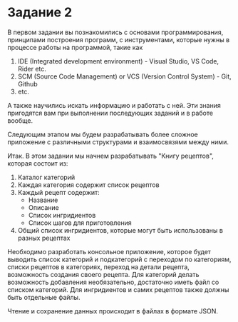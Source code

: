# Задание 2
В первом задании вы познакомились с основами программирования, принципами построения программ, с инструментами, которые нужны в процессе работы на программой, такие как
1. IDE (Integrated development environment) - Visual Studio, VS Code, Rider etc.
2. SCM (Source Code Management) or VCS (Version Control System) - Git, Github
3. etc.

А также научились искать информацию и работать с ней. Эти знания пригодятся вам при выполнении последующих заданий и в работе вообще.

Следующим этапом мы будем разрабатывать более сложное приложение с различными структурами и взаимосвязями между ними.

Итак.
В этом задании мы начнем разрабатывать "Книгу рецептов", которая состоит из: 
1. Каталог категорий
2. Каждая категория содержит список рецептов
3. Каждый рецепт содержит:
    * Название
    * Описание
    * Список ингридиентов
    * Список шагов для приготовления
4. Общий список ингридиентов, которые могут быть использованы в разных рецептах

Необходимо разработать консольное приложение, которое будет выводить список категорий и подкатегорий с переходом по категориям, списки рецептов в категориях, переход на детали рецепта, возможность создания своего рецепта. Для категорий делать возможность добавления необязательно, достаточно иметь файл со списком категорий. Для ингридиентов и самих рецептов также должны быть отдельные файлы.

Чтение и сохранение данных происходит в файлах в формате JSON.
